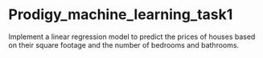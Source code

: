 # Prodigy_machine_learning_task1
Implement a linear regression model to predict the prices of houses based on their square footage and the number of bedrooms and bathrooms.
